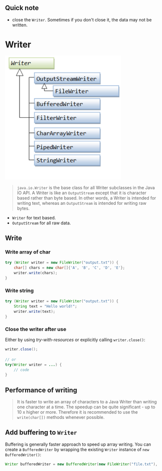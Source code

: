 ## Quick note 
- close the `Writer`. Sometimes if you don't close it, the data may not be written.

# Writer

![writer interface](images/Writer-class.png)

> `java.io.Writer` is the base class for all Writer subclasses in the Java IO API. A Writer is like an `OutputStream` except that it is character based rather than byte based. In other words, a Writer is intended for writing text, whereas an `OutputStream` is intended for writing raw bytes.

- `Writer` for text based.
- `OutputStream` for all raw data.


## Write 
### Write array of char 
```java
try (Writer writer = new FileWriter("output.txt")) { 
	char[] chars = new char[]{'A', 'B', 'C', 'D', 'E'};
	writer.write(chars);
}
```

### Write string

```java
try (Writer writer = new FileWriter("output.txt")) { 
	String text = "Hello world!";
	writer.write(text);
}

```

### Close the writer after use
Either by using *try-with-resources* or explicitly calling `writer.close()`:
```java
writer.close();

// or
try(Writer writer = ...) {
	// code
}
```

## Performance of writing 
> It is faster to write an array of characters to a Java Writer than writing one character at a time. The speedup can be quite significant - up to 10 x higher or more. Therefore it is recommended to use the `write(char[])` methods whenever possible.

## Add buffering to `Writer`

Buffering is generally faster approach to speed up array writing. You can create a `BufferedWriter` by wrapping the existing `Writer` instance of `new BufferedWriter()`:

```java
Writer bufferedWriter = new BufferedWriter(new FileWriter("file.txt"), 1024*1024);
```